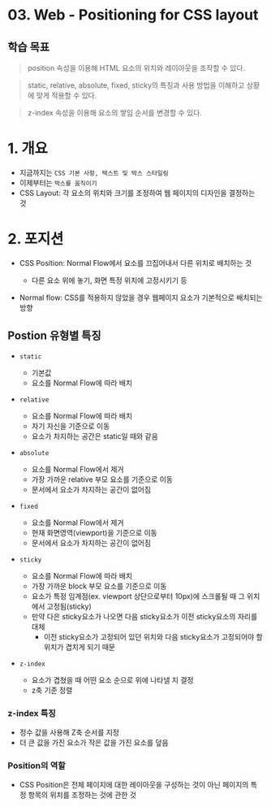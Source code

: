 # 03. Web - Positioning for CSS layout

## 학습 목표

> position 속성을 이용해 HTML 요소의 위치와 레이아웃을 조작할 수 있다.

> static, relative, absolute, fixed, sticky의 특징과 사용 방법을 이해하고 상황에 맞게 적용할 수 있다.

> z-index 속성을 이용해 요소의 쌓임 순서를 변경할 수 있다.

# 1. 개요
- 지금까지는 `CSS 기본 사항, 텍스트 및 박스 스타일링`
- 이제부터는 `박스를 움직이기`
- CSS Layout: 각 요소의 위치와 크기를 조정하여 웹 페이지의 디자인을 결정하는 것

# 2. 포지션
- CSS Position: Normal Flow에서 요소를 끄집어내서 다른 위치로 배치하는 것
  - 다른 요소 위에 놓기, 화면 특정 위치에 고정시키기 등

- Normal flow: CSS를 적용하지 않았을 경우 웹페이지 요소가 기본적으로 배치되는 방향

## Postion 유형별 특징
- `static`
  - 기본값
  - 요소를 Normal Flow에 따라 배치

- `relative`
  - 요소를 Normal Flow에 따라 배치
  - 자기 자신을 기준으로 이동
  - 요소가 차지하는 공간은 static일 때와 같음

- `absolute`
  - 요소를 Normal Flow에서 제거
  - 가장 가까운 relative 부모 요소를 기준으로 이동
  - 문서에서 요소가 차지하는 공간이 없어짐

- `fixed`
  - 요소를 Normal Flow에서 제거
  - 현재 화면영역(viewport)을 기준으로 이동
  - 문서에서 요소가 차지하는 공간이 없어짐

- `sticky`
  - 요소를 Normal Flow에 따라 배치
  - 가장 가까운 block 부모 요소를 기준으로 이동
  - 요소가 특정 임계점(ex. viewport 상단으로부터 10px)에 스크롤될 때 그 위치에서 고정됨(sticky)
  - 만약 다은 sticky요소가 나오면 다음 sticky요소가 이전 sticky요소의 자리를 대체
    - 이전 sticky요소가 고정되어 있던 위치와 다음 sticky요소가 고정되어야 할 위치가 겹치게 되기 때문

- `z-index`
  - 요소가 겹쳤을 때 어떤 요소 순으로 위에 나타낼 지 결정
  - z축 기준 정렬

### z-index 특징
- 정수 값을 사용해 Z축 순서를 지정
- 더 큰 값을 가진 요소가 작은 값을 가진 요소를 덮음

### Position의 역할
- CSS Position은 전체 페이지에 대한 레이아웃을 구성하는 것이 아닌 페이지의 특정 항목의 위치를 조정하는 것에 관한 것


